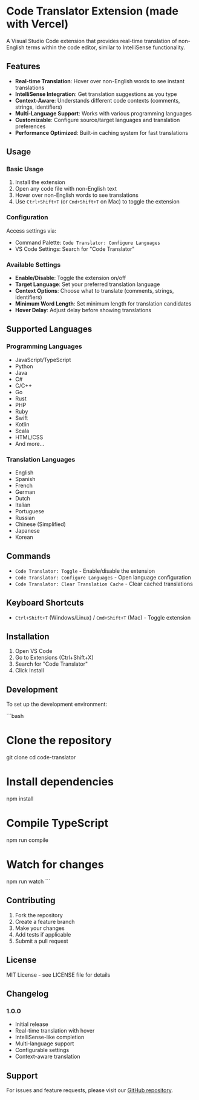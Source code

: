# Code Translator Extension (made with Vercel)

A Visual Studio Code extension that provides real-time translation of non-English terms within the code editor, similar to IntelliSense functionality.

## Features

- **Real-time Translation**: Hover over non-English words to see instant translations
- **IntelliSense Integration**: Get translation suggestions as you type
- **Context-Aware**: Understands different code contexts (comments, strings, identifiers)
- **Multi-Language Support**: Works with various programming languages
- **Customizable**: Configure source/target languages and translation preferences
- **Performance Optimized**: Built-in caching system for fast translations

## Usage

### Basic Usage

1. Install the extension
2. Open any code file with non-English text
3. Hover over non-English words to see translations
4. Use `Ctrl+Shift+T` (or `Cmd+Shift+T` on Mac) to toggle the extension

### Configuration

Access settings via:
- Command Palette: `Code Translator: Configure Languages`
- VS Code Settings: Search for "Code Translator"

### Available Settings

- **Enable/Disable**: Toggle the extension on/off
- **Target Language**: Set your preferred translation language
- **Context Options**: Choose what to translate (comments, strings, identifiers)
- **Minimum Word Length**: Set minimum length for translation candidates
- **Hover Delay**: Adjust delay before showing translations

## Supported Languages

### Programming Languages
- JavaScript/TypeScript
- Python
- Java
- C#
- C/C++
- Go
- Rust
- PHP
- Ruby
- Swift
- Kotlin
- Scala
- HTML/CSS
- And more...

### Translation Languages
- English
- Spanish
- French
- German
- Dutch
- Italian
- Portuguese
- Russian
- Chinese (Simplified)
- Japanese
- Korean

## Commands

- `Code Translator: Toggle` - Enable/disable the extension
- `Code Translator: Configure Languages` - Open language configuration
- `Code Translator: Clear Translation Cache` - Clear cached translations

## Keyboard Shortcuts

- `Ctrl+Shift+T` (Windows/Linux) / `Cmd+Shift+T` (Mac) - Toggle extension

## Installation

1. Open VS Code
2. Go to Extensions (Ctrl+Shift+X)
3. Search for "Code Translator"
4. Click Install

## Development

To set up the development environment:

\`\`\`bash
# Clone the repository
git clone <repository-url>
cd code-translator

# Install dependencies
npm install

# Compile TypeScript
npm run compile

# Watch for changes
npm run watch
\`\`\`

## Contributing

1. Fork the repository
2. Create a feature branch
3. Make your changes
4. Add tests if applicable
5. Submit a pull request

## License

MIT License - see LICENSE file for details

## Changelog

### 1.0.0
- Initial release
- Real-time translation with hover
- IntelliSense-like completion
- Multi-language support
- Configurable settings
- Context-aware translation

## Support

For issues and feature requests, please visit our [GitHub repository](https://github.com/ash-norsidi/code-translator).
